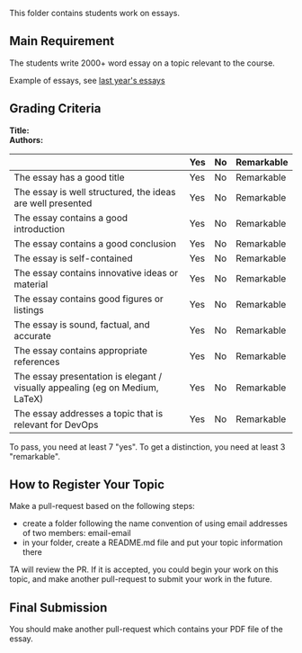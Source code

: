 This folder contains students work on essays.

## Main Requirement

The students write 2000+ word essay on a topic relevant to the course.

Example of essays, see [last year's essays](https://github.com/KTH/devops-course/tree/master/contributions-2019)

## Grading Criteria

**Title:**  
**Authors:**

|                                             | Yes | No | Remarkable |
|-------------------------------------------- | ----|----|-------------|
| The essay has a good title | Yes | No | Remarkable |
| The essay is well structured, the ideas are well presented | Yes | No | Remarkable |
| The essay contains a good introduction | Yes | No | Remarkable |
| The essay contains a good conclusion | Yes | No | Remarkable |
| The essay is self-contained | Yes | No | Remarkable |
| The essay contains innovative ideas or material | Yes | No | Remarkable |
| The essay contains good figures or listings | Yes | No | Remarkable |
| The essay is sound, factual, and accurate | Yes | No | Remarkable |
| The essay contains appropriate references | Yes | No | Remarkable |
| The essay presentation is elegant / visually appealing (eg on Medium, LaTeX) | Yes | No | Remarkable |
| The essay addresses a topic that is relevant for DevOps | Yes | No | Remarkable |

To pass, you need at least 7 "yes".
To get a distinction, you need at least 3 "remarkable". 

## How to Register Your Topic

Make a pull-request based on the following steps:

- create a folder following the name convention of using email addresses of two members: email-email
- in your folder, create a README.md file and put your topic information there

TA will review the PR. If it is accepted, you could begin your work on this topic, and make another pull-request to submit your work in the future.

## Final Submission

You should make another pull-request which contains your PDF file of the essay.
